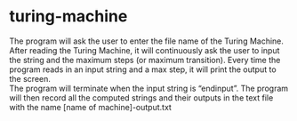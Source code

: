 # turing-machine
The program will ask the user to enter the file name of the Turing Machine. After reading the Turing Machine, it will continuously ask the user to input the string and the maximum steps (or maximum transition). Every time the program reads in an input string and a max step, it will print the output to the screen.\
The program will terminate when the input string is “endinput”. The program will then
record all the computed strings and their outputs in the text file with the name
[name of machine]-output.txt
